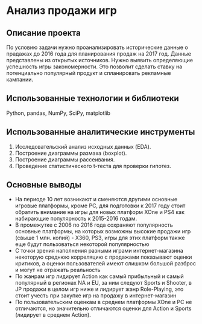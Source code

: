 # Анализ продажи игр

## Описание проекта

По условию задачи нужно проанализировать исторические данные о прадажах до 2016 года для планирования продаж на 2017 год. Данные представлены из открытых источников. Нужно выявить определяющие успешность игры закономерности. Это позволит сделать ставку на потенциально популярный продукт и спланировать рекламные кампании.

## Использованные технологии и библиотеки

Python, pandas, NumPy, SciPy, matplotlib

## Использованные аналитические инструменты

1. Исследовательский анализ исходных данных (EDA).
2. Построение диаграммы размаха (boxplot).
3. Построение диаграммы рассеивания.
4. Проведение статистического t-теста для проверки гипотез.

## Основные выводы

- На периоде 10 лет возникают и сменяются другими основные игровые платформы, кроме PC, для подготовки к 2017 году стоит обратить внимание на игры для новых платформ XOne и PS4 как набирающие популярность к 2015-2016 годам.
- В промежутке с 2006 по 2016 года сохраняют популярность основные платформы, на которых возможны высокие продажи игр (свыше 1 млн. копий) - X360, PS3, игры для этих платформ также еще будут пользоваться некоторой популярностью
- С точки зрения наполнения разными играми интернет-магазина некоторую среднюю корреляцию с продажами показывают оценки критиков, а оценки пользователей имеют слишком большой разброс и могут не отражать реальность
- По жанрам игр лидирует Action как самый прибыльный и самый популярный в регионах NA и EU, за ним следуют Sports и Shooter, в JP продажи в целом игр ниже и лидирует жанр Role-Playing, это стоит учесть при закупке игр на продажу в интернет-магазин
- По пользовательским оценкам в среднем платформы XOne и PC не отличаются, но значительно отличаются оценки для Action и Sports (лидирует в среднем Action).
